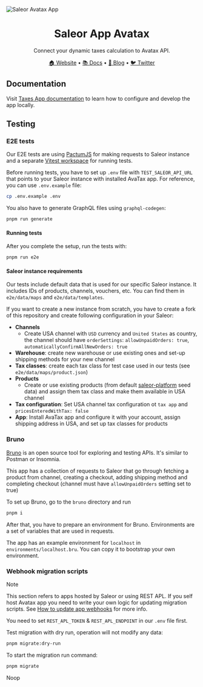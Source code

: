 ![Saleor Avatax App](https://user-images.githubusercontent.com/249912/71523206-4e45f800-28c8-11ea-84ba-345a9bfc998a.png)

<div align="center">
  <h1>Saleor App Avatax</h1>
</div>

<div align="center">
  <p>Connect your dynamic taxes calculation to Avatax API.</p>
</div>

<div align="center">
  <a href="https://saleor.io/">🏠 Website</a>
  <span> • </span>
  <a href="https://docs.saleor.io/docs/3.x/">📚 Docs</a>
  <span> • </span>
  <a href="https://saleor.io/blog/">📰 Blog</a>
  <span> • </span>
  <a href="https://twitter.com/getsaleor">🐦 Twitter</a>
</div>

## Documentation

Visit [Taxes App documentation](https://docs.saleor.io/docs/3.x/developer/app-store/apps/taxes/overview) to learn how to configure and develop the app locally.

## Testing

### E2E tests

Our E2E tests are using [PactumJS](https://pactumjs.github.io/) for making requests to Saleor instance and a separate [Vitest workspace](https://vitest.dev/guide/workspace.html) for running tests.

Before running tests, you have to set up `.env` file with `TEST_SALEOR_API_URL` that points to your Saleor instance with installed AvaTax app. For reference, you can use `.env.example` file:

```bash
cp .env.example .env
```

You also have to generate GraphQL files using `graphql-codegen`:

```bash
pnpm run generate
```

#### Running tests

After you complete the setup, run the tests with:

```bash
pnpm run e2e
```

#### Saleor instance requirements

Our tests include default data that is used for our specific Saleor instance. It includes IDs of products, channels, vouchers, etc. You can find them in `e2e/data/maps` and `e2e/data/templates`.

If you want to create a new instance from scratch, you have to create a fork of this repository and create following configuration in your Saleor:

- **Channels**
  - Create USA channel with `USD` currency and `United States` as country, the channel should have `orderSettings`: `allowUnpaidOrders: true`, `automaticallyConfirmAllNewOrders: true`
- **Warehouse**: create new warehouse or use existing ones and set-up shipping methods for your new channel
- **Tax classes**: create each tax class for test case used in our tests (see `e2e/data/maps/product.json`)
- **Products**
  - Create or use existing products (from default [saleor-platform](https://github.com/saleor/saleor-platform) seed data) and assign them tax class and make them available in USA channel
- **Tax configuration**: Set USA channel tax configuration ot `tax app` and `pricesEnteredWithTax: false`
- **App**: Install AvaTax app and configure it with your account, assign shipping address in USA, and set up tax classes for products

### Bruno

[Bruno](https://docs.usebruno.com/) is an open source tool for exploring and testing APIs. It's similar to Postman or Insomnia.

This app has a collection of requests to Saleor that go through fetching a product from channel, creating a checkout, adding shipping method and completing checkout (channel must have `allowUnpaidOrders` setting set to true)

To set up Bruno, go to the `bruno` directory and run

```bash
pnpm i
```

After that, you have to prepare an environment for Bruno. Environments are a set of variables that are used in requests.

The app has an example environment for `localhost` in `environments/localhost.bru`. You can copy it to bootstrap your own environment.

### Webhook migration scripts

> [!NOTE]
> This section refers to apps hosted by Saleor or using REST APL. If you self host Avatax app you need to write your own logic for updating migration scripts.
> See [How to update app webhooks](https://docs.saleor.io/docs/3.x/developer/extending/apps/updating-app-webhooks) for more info.

You need to set `REST_APL_TOKEN` & `REST_APL_ENDPOINT` in our `.env` file first.

Test migration with dry run, operation will not modify any data:

```bash
pnpm migrate:dry-run
```

To start the migration run command:

```bash
pnpm migrate
```

Noop
